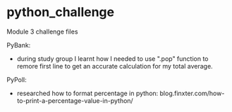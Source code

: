 # python_challenge
Module 3 challenge files

PyBank:
- during study group I learnt how I needed to use ".pop" function to remore first line to get an accurate calculation for my total average.


PyPoll:
- researched how to format percentage in python:
blog.finxter.com/how-to-print-a-percentage-value-in-python/


